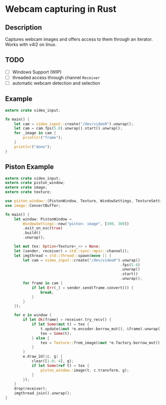 # Webcam capturing in Rust

## Description

Captures webcam images and offers access to them through an iterator. Works with
v4l2 on linux.

## TODO

* [ ] Windows Support (WIP)
* [ ] threaded access through channel `Receiver`
* [ ] automatic webcam detection and selection

## Example

```rust
extern crate video_input;

fn main() {
    let cam = video_input::create("/dev/video0").unwrap();
    let cam = cam.fps(5.0).unwrap().start().unwrap();
    for _image in cam {
        println!("frame");
    }
    println!("done");
}
```

## Piston Example

```rust
extern crate video_input;
extern crate piston_window;
extern crate image;
extern crate texture;

use piston_window::{PistonWindow, Texture, WindowSettings, TextureSettings, clear};
use image::ConvertBuffer;

fn main() {
    let window: PistonWindow =
        WindowSettings::new("piston: image", [300, 300])
        .exit_on_esc(true)
        .build()
        .unwrap();

    let mut tex: Option<Texture<_>> = None;
    let (sender, receiver) = std::sync::mpsc::channel();
    let imgthread = std::thread::spawn(move || {
        let cam = video_input::create("/dev/video0").unwrap()
                                                    .fps(5.0)
                                                    .unwrap()
                                                    .start()
                                                    .unwrap();
        for frame in cam {
            if let Err(_) = sender.send(frame.convert()) {
                break;
            }
        }
    });

    for e in window {
        if let Ok(frame) = receiver.try_recv() {
            if let Some(mut t) = tex {
                t.update(&mut *e.encoder.borrow_mut(), &frame).unwrap();
                tex = Some(t);
            } else {
                tex = Texture::from_image(&mut *e.factory.borrow_mut(), &frame, &TextureSettings::new()).ok();
            }
        }
        e.draw_2d(|c, g| {
            clear([1.0; 4], g);
            if let Some(ref t) = tex {
                piston_window::image(t, c.transform, g);
            }
        });
    }
    drop(receiver);
    imgthread.join().unwrap();
}
```
